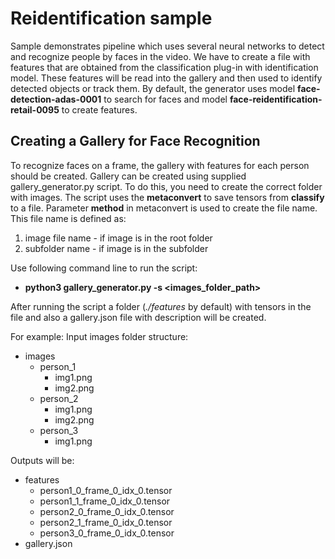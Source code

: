 # Reidentification sample
Sample demonstrates pipeline which uses several neural networks to detect and recognize people by faces in the video.
We have to create a file with features that are obtained from the classification plug-in with identification model. These features will be read into the gallery and then used to identify detected objects or track them.
By default, the generator uses model **face-detection-adas-0001** to search for faces and model **face-reidentification-retail-0095** to create features.

## Creating a Gallery for Face Recognition

To recognize faces on a frame, the gallery with features for each person should be created. Gallery can be created using supplied gallery_generator.py script. To do this, you need to create the correct folder with images.
The script uses the **metaconvert** to save tensors from **classify** to a file. Parameter **method** in metaconvert is used to create the file name. This file name is defined as:
 
1. image file name - if image is in the root folder
2. subfolder name - if image is in the subfolder
 
Use following command line to run the script:
* **python3 gallery_generator.py -s <images_folder_path>**
 
After running the script a folder (*./features* by default) with tensors in the file and also a gallery.json file with description will be created.
 
For example:
Input images folder structure:
* images
  * person_1
    * img1.png
    * img2.png
  * person_2
    * img1.png
    * img2.png
  * person_3
    * img1.png
 
Outputs will be:
* features
  * person1_0_frame_0_idx_0.tensor
  * person1_1_frame_0_idx_0.tensor
  * person2_0_frame_0_idx_0.tensor
  * person2_1_frame_0_idx_0.tensor
  * person3_0_frame_0_idx_0.tensor
* gallery.json
